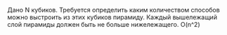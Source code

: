  Дано N кубиков. Требуется определить каким количеством способов можно выстроить из этих кубиков пирамиду. Каждый вышележащий слой пирамиды должен быть не больше нижележащего. O(n^2)

